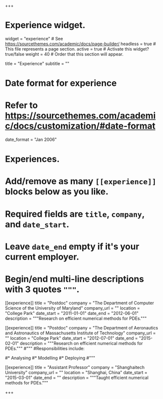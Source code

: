 +++
# Experience widget.
widget = "experience"  # See https://sourcethemes.com/academic/docs/page-builder/
headless = true  # This file represents a page section.
active = true  # Activate this widget? true/false
weight = 40  # Order that this section will appear.

title = "Experience"
subtitle = ""

# Date format for experience
#   Refer to https://sourcethemes.com/academic/docs/customization/#date-format
date_format = "Jan 2006"

# Experiences.
#   Add/remove as many `[[experience]]` blocks below as you like.
#   Required fields are `title`, `company`, and `date_start`.
#   Leave `date_end` empty if it's your current employer.
#   Begin/end multi-line descriptions with 3 quotes `"""`.
[[experience]]
  title = "Postdoc"
  company = "The Department of Computer Science of the University of Maryland"
  company_url = ""
  location = "College Park"
  date_start = "2011-01-01"
  date_end = "2012-06-01"
  description = """Research on efficient numerical methods for PDEs."""

  [[experience]]
  title = "Postdoc"
  company = "The Department of Aeronautics and Astronautics of Massachusetts Institute of Technology"
  company_url = ""
  location = "College Park"
  date_start = "2012-07-01"
  date_end = "2015-02-01"
  description = """Research on efficient numerical methods for PDEs."""
  #"""
  #Responsibilities include:
  
  #* Analysing
  #* Modelling
  #* Deploying
  #"""

[[experience]]
  title = "Assistant Professor"
  company = "Shanghaitech University"
  company_url = ""
  location = "Shanghai, China"
  date_start = "2015-03-01"
  date_end = ""
  description = """Taught efficient numerical methods for PDEs."""

+++
